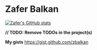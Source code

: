 # Zafer Balkan

[![Zafer's GitHub stats](https://github-readme-stats.vercel.app/api?username=zbalkan&count_private=true&show_icons=true&theme=dracula)](https://github.com/anuraghazra/github-readme-stats)


**// TODO: Remove TODOs in the project(s)**


**My gists**
https://gist.github.com/zbalkan
